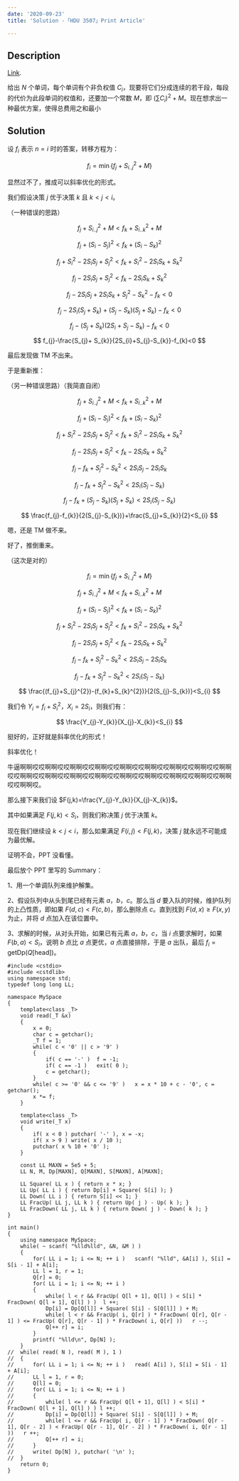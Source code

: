 ```yaml
---
date: '2020-09-23'
title: 'Solution -「HDU 3507」Print Article'

---
```


## Description

[Link](http://acm.hdu.edu.cn/showproblem.php?pid=3507).

给出 $N$ 个单词，每个单词有个非负权值 $C_{i}$，现要将它们分成连续的若干段，每段的代价为此段单词的权值和，还要加一个常数 $M$，即 $(\sum C_{i})^{2}+M$。现在想求出一种最优方案，使得总费用之和最小

## Solution

设 $f_{i}$ 表示 $n=i$ 时的答案，转移方程为：

$$
f_{i}=\min\{f_{j}+S_{i..j}^{2}+M\}
$$

显然过不了，推成可以斜率优化的形式。

我们假设决策 $j$ 优于决策 $k$ 且 $k<j<i$。

（一种错误的思路）

$$
f_{j}+S_{i..j}^{2}+M<f_{k}+S_{i..k}^{2}+M
$$

$$
f_{j}+(S_{i}-S_{j})^{2}<f_{k}+(S_{i}-S_{k})^2
$$

$$
f_{j}+S_{i}^2-2S_{i}S_{j}+S_{j}^{2}<f_{k}+S_{i}^2-2S_{i}S_{k}+S_{k}^{2}
$$

$$
f_{j}-2S_{i}S_{j}+S_{j}^{2}<f_{k}-2S_{i}S_{k}+S_{k}^{2}
$$

$$
f_{j}-2S_{i}S_{j}+2S_{i}S_{k}+S_{j}^{2}-S_{k}^{2}-f_{k}<0
$$

$$
f_{j}-2S_{i}(S_{j}+ S_{k})+(S_{j}-S_{k})(S_{j}+S_{k})-f_{k}<0
$$

$$
f_{j}-(S_{j}+ S_{k})(2S_{i}+S_{j}-S_{k})-f_{k}<0
$$

$$
f_{j}-\frac{S_{j}+ S_{k}}{2S_{i}+S_{j}-S_{k}}-f_{k}<0
$$

最后发现做 $\text{TM}$ 不出来。

于是重新推：

（另一种错误思路）（我简直自闭）

$$
f_{j}+S_{i..j}^{2}+M<f_{k}+S_{i..k}^{2}+M
$$

$$
f_{j}+(S_{i}-S_{j})^{2}<f_{k}+(S_{i}-S_{k})^2
$$

$$
f_{j}+S_{i}^2-2S_{i}S_{j}+S_{j}^{2}<f_{k}+S_{i}^2-2S_{i}S_{k}+S_{k}^{2}
$$

$$
f_{j}-2S_{i}S_{j}+S_{j}^{2}<f_{k}-2S_{i}S_{k}+S_{k}^{2}
$$

$$
f_{j}-f_{k}+S_{j}^{2}-S_{k}^{2}<2S_{i}S_{j}-2S_{i}S_{k}
$$

$$
f_{j}-f_{k}+S_{j}^{2}-S_{k}^{2}<2S_{i}(S_{j}-S_{k})
$$

$$
f_{j}-f_{k}+(S_{j}-S_{k})(S_{j}+S_{k})<2S_{i}(S_{j}-S_{k})
$$

$$
\frac{f_{j}-f_{k}}{2(S_{j}-S_{k})}+\frac{S_{j}+S_{k}}{2}<S_{i}
$$

嗯，还是 $\text{TM}$ 做不来。

好了，推倒重来。

（这次是对的）

$$
f_{i}=\min\{f_{j}+S_{i..j}^{2}+M\}
$$

$$
f_{j}+S_{i..j}^{2}+M<f_{k}+S_{i..k}^{2}+M
$$

$$
f_{j}+(S_{i}-S_{j})^{2}<f_{k}+(S_{i}-S_{k})^2
$$

$$
f_{j}+S_{i}^2-2S_{i}S_{j}+S_{j}^{2}<f_{k}+S_{i}^2-2S_{i}S_{k}+S_{k}^{2}
$$

$$
f_{j}-2S_{i}S_{j}+S_{j}^{2}<f_{k}-2S_{i}S_{k}+S_{k}^{2}
$$

$$
f_{j}-f_{k}+S_{j}^{2}-S_{k}^{2}<2S_{i}S_{j}-2S_{i}S_{k}
$$

$$
f_{j}-f_{k}+S_{j}^{2}-S_{k}^{2}<2S_{i}(S_{j}-S_{k})
$$

$$
\frac{(f_{j}+S_{j}^{2})-(f_{k}+S_{k}^{2})}{2(S_{j}-S_{k})}<S_{i}
$$

我们令 $Y_{i}=f_{i}+S_{i}^{2}$，$X_{i}=2S_{i}$，则我们有：

$$
\frac{Y_{j}-Y_{k}}{X_{j}-X_{k}}<S_{i}
$$

挺好的，正好就是斜率优化的形式！

斜率优化！

牛逼啊啊哎哎啊啊哎哎啊啊哎哎啊啊哎哎啊啊哎哎啊啊哎哎啊啊哎哎啊啊哎哎啊啊哎哎啊啊哎哎啊啊哎哎啊啊哎哎啊啊哎哎啊啊哎哎啊啊哎哎啊啊哎哎啊啊哎哎啊啊哎哎啊啊哎。

那么接下来我们设 $F(j,k)=\frac{Y_{j}-Y_{k}}{X_{j}-X_{k}}$。

其中如果满足 $F(j,k)<S_{i}$，则我们称决策 $j$ 优于决策 $k$。

现在我们继续设 $k<j<i$，那么如果满足 $F(i,j)<F(j,k)$，决策 $j$ 就永远不可能成为最优解。

证明不会，$\text{PPT}$ 没看懂。

最后放个 $\text{PPT}$ 里写的 $\text{Summary}$：

1、用一个单调队列来维护解集。

2、假设队列中从头到尾已经有元素 $a$，$b$，$c$。那么当 $d$ 要入队的时候，维护队列的上凸性质，即如果 $F(d,c)<F(c,b)$，那么删除点 $c$。直到找到 $F(d,x)\ge F(x,y)$ 为止，并将 $d$ 点加入在该位置中。

3、求解的时候，从对头开始，如果已有元素 $a$，$b$，$c$，当 $i$ 点要求解时，如果 $F(b,a)<S_{i}$，说明 $b$ 点比 $a$ 点更优，$a$ 点直接排除，于是 $a$ 出队，最后 $f_{i} = \mathrm{getDp}(Q[\mathrm{head}])$。

```cpp[class="line-numbers"]
#include <cstdio>
#include <cstdlib>
using namespace std;
typedef long long LL;

namespace MySpace
{
	template<class _T>
	void read(_T &x)
	{
		x = 0;
		char c = getchar();
		_T f = 1;
		while( c < '0' || c > '9' )
		{
			if( c == '-' )	f = -1;
			if( c == -1 )	exit( 0 );
			c = getchar();
		}
		while( c >= '0' && c <= '9' )	x = x * 10 + c - '0', c = getchar();
		x *= f;
	}
	
	template<class _T>
	void write(_T x)
	{
		if( x < 0 )	putchar( '-' ), x = -x;
		if( x > 9 )	write( x / 10 );
		putchar( x % 10 + '0' );
	}
	
	const LL MAXN = 5e5 + 5;
	LL N, M, Dp[MAXN], Q[MAXN], S[MAXN], A[MAXN];
	
	LL Square( LL x ) { return x * x; }
	LL Up( LL i ) { return Dp[i] + Square( S[i] ); }
	LL Down( LL i ) { return S[i] << 1; }
	LL FracUp( LL j, LL k ) { return Up( j ) - Up( k ); }
	LL FracDown( LL j, LL k ) { return Down( j ) - Down( k ); }
}

int main()
{
	using namespace MySpace;
	while( ~ scanf( "%lld%lld", &N, &M ) )
	{
		for( LL i = 1; i <= N; ++ i )	scanf( "%lld", &A[i] ), S[i] = S[i - 1] + A[i];
		LL l = 1, r = 1;
		Q[r] = 0;
		for( LL i = 1; i <= N; ++ i )
		{
			while( l < r && FracUp( Q[l + 1], Q[l] ) < S[i] * FracDown( Q[l + 1], Q[l] ) )	l ++;
			Dp[i] = Dp[Q[l]] + Square( S[i] - S[Q[l]] ) + M;
			while( l < r && FracUp( i, Q[r] ) * FracDown( Q[r], Q[r - 1] ) <= FracUp( Q[r], Q[r - 1] ) * FracDown( i, Q[r] ))	r --;
			Q[++ r] = i;
		}
		printf( "%lld\n", Dp[N] );
	}
//	while( read( N ), read( M ), 1 )
//	{
//		for( LL i = 1; i <= N; ++ i )	read( A[i] ), S[i] = S[i - 1] + A[i];
//		LL l = 1, r = 0;
//		Q[l] = 0;
//		for( LL i = 1; i <= N; ++ i )
//		{
//			while( l <= r && FracUp( Q[l + 1], Q[l] ) < S[i] * FracDown( Q[l + 1], Q[l] ) )	l ++;
//			Dp[i] = Dp[Q[l]] + Square( S[i] - S[Q[l]] ) + M;
//			while( l <= r && FracUp( i, Q[r - 1] ) * FracDown( Q[r - 1], Q[r - 2] ) < FracUp( Q[r - 1], Q[r - 2] ) * FracDown( i, Q[r - 1] ))	r ++;
//			Q[++ r] = i;
//		}
//		write( Dp[N] ), putchar( '\n' );
//	}
	return 0;
}
```